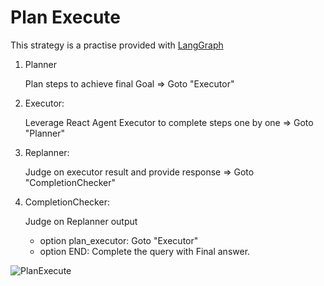 # Plan Execute

This strategy is a practise provided with [LangGraph](https://github.com/langchain-ai/langgraph/blob/main/examples/plan-and-execute/plan-and-execute.ipynb?ref=blog.langchain.dev)

1. Planner

   Plan steps to achieve final Goal => Goto "Executor"

2. Executor:

   Leverage React Agent Executor to complete steps one by one => Goto "Planner"

3. Replanner:

   Judge on executor result and provide response => Goto "CompletionChecker"

4. CompletionChecker:

   Judge on Replanner output
   - option plan_executor: Goto "Executor"
   - option END: Complete the query with Final answer.

![PlanExecute](https://raw.githubusercontent.com/langchain-ai/langgraph/3a53843185d64a2759fb422c74e967d462315246/examples/plan-and-execute/img/plan-and-execute.png)
